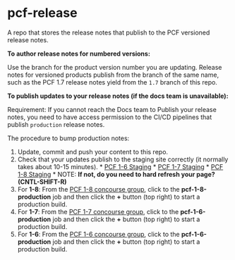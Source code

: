 pcf-release
===========

A repo that stores the release notes that publish to the PCF versioned release notes.

**To author release notes for numbered versions:**

Use the branch for the product version number you are updating. Release notes for versioned products publish from the branch of the same name, such as the PCF 1.7 release notes yield from the `1.7` branch of this repo.

**To publish updates to your release notes (if the docs team is unavailable):**

Requirement: If you cannot reach the Docs team to Publish your release notes, you need to have access permission to the CI/CD pipelines that publish `production` release notes. 

The procedure to bump production notes:
  1. Update, commit and push your content to this repo.
  2. Check that your updates publish to the staging site correctly (it normally takes about 10-15 minutes).
    * [PCF 1-6 Staging](http://docs-pcf-staging.cfapps.io/pivotalcf/1-6/pcf-release-notes/index.html)
    * [PCF 1-7 Staging](http://docs-pcf-staging.cfapps.io/pivotalcf/1-7/pcf-release-notes/index.html)
    * [PCF 1-8 Staging](http://docs-pcf-staging.cfapps.io/pivotalcf/1-8/pcf-release-notes/index.html)
    * NOTE: **If not, do you need to hard refresh your page? (CNTL-SHIFT-R)**
  3. For **1-8**: From the [PCF 1-8 concourse group](https://p-concourse.wings.cf-app.com/teams/system-team-docs-docs-1-88aa/pipelines/cf-current?groups=pcf-1-8), click to the **pcf-1-8-production** job and then click the **+** button (top right) to start a production build.
  4. For **1-7**: From the [PCF 1-7 concourse group](https://p-concourse.wings.cf-app.com/teams/system-team-docs-docs-1-88aa/pipelines/cf-previous-versions?groups=pcf-1-7), click to the **pcf-1-6-production** job and then click the **+** button (top right) to start a production build.  
  5. For **1-6**: From the [PCF 1-6 concourse group](hhttps://p-concourse.wings.cf-app.com/teams/system-team-docs-docs-1-88aa/pipelines/cf-previous-versions?groups=pcf-1-6), click to the **pcf-1-6-production** job and then click the **+** button (top right) to start a production build.
